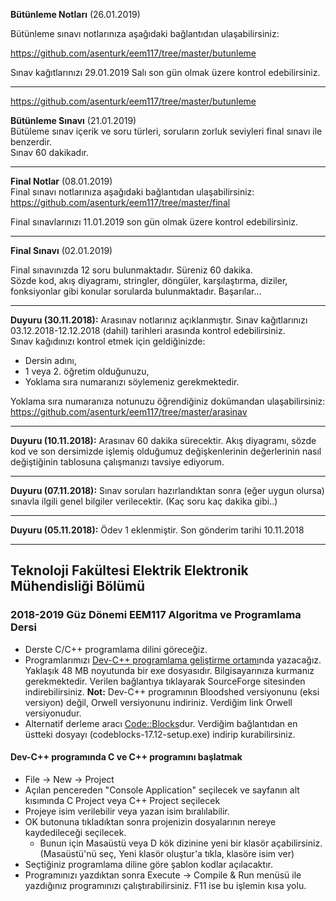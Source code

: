 **Bütünleme Notları** (26.01.2019)   

Bütünleme sınavı notlarınıza aşağıdaki bağlantıdan ulaşabilirsiniz:   

https://github.com/asenturk/eem117/tree/master/butunleme

Sınav kağıtlarınızı 29.01.2019 Salı son gün olmak üzere kontrol edebilirsiniz. 

---

https://github.com/asenturk/eem117/tree/master/butunleme

**Bütünleme Sınavı** (21.01.2019)  
Bütüleme sınav içerik ve soru türleri, soruların zorluk seviyleri final sınavı ile benzerdir.   
Sınav 60 dakikadır. 

---

**Final Notlar** (08.01.2019)   
Final sınavı notlarınıza aşağıdaki bağlantıdan ulaşabilirsiniz:   
https://github.com/asenturk/eem117/tree/master/final    

Final sınavlarınızı 11.01.2019 son gün olmak üzere kontrol edebilirsiniz.   

---

**Final Sınavı** (02.01.2019)   

Final sınavınızda 12 soru bulunmaktadır. Süreniz 60 dakika.   
Sözde kod, akış diyagramı, stringler, döngüler, karşılaştırma, diziler, fonksiyonlar gibi konular sorularda bulunmaktadır.
Başarılar...   


---


**Duyuru (30.11.2018):** Arasınav notlarınız açıklanmıştır. Sınav kağıtlarınızı 03.12.2018-12.12.2018 (dahil) tarihleri arasında kontrol edebilirsiniz.  
Sınav kağıdınızı kontrol etmek için geldiğinizde:
* Dersin adını,
* 1 veya 2. öğretim olduğunuzu, 
* Yoklama sıra numaranızı söylemeniz gerekmektedir.   

Yoklama sıra numaranıza notunuzu öğrendiğiniz dokümandan ulaşabilirsiniz:
https://github.com/asenturk/eem117/tree/master/arasinav


---

**Duyuru (10.11.2018):** Arasınav 60 dakika sürecektir. Akış diyagramı, sözde kod ve son dersimizde işlemiş olduğumuz değişkenlerinin değerlerinin nasıl değiştiğinin tablosuna çalışmanızı tavsiye ediyorum.   

---

**Duyuru (07.11.2018):** Sınav soruları hazırlandıktan sonra (eğer uygun olursa) sınavla ilgili genel bilgiler verilecektir. (Kaç soru kaç dakika gibi..)

---

**Duyuru (05.11.2018):** Ödev 1 eklenmiştir. Son gönderim tarihi 10.11.2018

---

## Teknoloji Fakültesi Elektrik Elektronik Mühendisliği Bölümü
### 2018-2019 Güz Dönemi EEM117 **Algoritma ve Programlama** Dersi

* Derste C/C++ programlama dilini göreceğiz.
* Programlarımızı [Dev-C++ programlama geliştirme ortamı](https://sourceforge.net/projects/orwelldevcpp/)nda yazacağız. Yaklaşık 48 MB noyutunda bir exe dosyasıdır. Bilgisayarınıza kurmanız gerekmektedir. Verilen bağlantıya tıklayarak SourceForge sitesinden indirebilirsiniz. **Not:** Dev-C++ programının Bloodshed versiyonunu (eksi versiyon) değil, Orwell versiyonunu indiriniz. Verdiğim link Orwell versiyonudur. 
* Alternatif derleme aracı [Code::Blocks](http://www.codeblocks.org/downloads/binaries)dur. Verdiğim bağlantıdan en üstteki dosyayı (codeblocks-17.12-setup.exe) indirip kurabilirsiniz.

#### Dev-C++ programında C ve C++ programını başlatmak
* File -> New -> Project
* Açılan pencereden "Console Application" seçilecek ve sayfanın alt kısımında C Project veya C++ Project seçilecek
* Projeye isim verilebilir veya yazan isim bıralılabilir.
* OK butonuna tıkladıktan sonra projenizin dosyalarının nereye kaydedileceği seçilecek.
  * Bunun için Masaüstü veya D kök dizinine yeni bir klasör açabilirsiniz. (Masaüstü'nü seç, Yeni klasör oluştur'a tıkla, klasöre isim ver)
* Seçtiğiniz programlama diline göre şablon kodlar açılacaktır.
* Programınızı yazdıktan sonra Execute -> Compile & Run menüsü ile yazdığınız programınızı çalıştırabilirsiniz. F11 ise bu işlemin kısa yolu.


